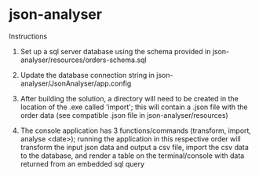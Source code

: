 # json-analyser
Instructions

1) Set up a sql server database using the schema provided in json-analyser/resources/orders-schema.sql

2) Update the database connection string in json-analyser/JsonAnalyser/app.config

3) After building the solution, a directory will need to be created in the location of the .exe called 'import'; this will contain a .json file with the order data (see compatible .json file in json-analyser/resources)

4) The console application has 3 functions/commands (transform, import, analyse \<date\>); running the application in this respective order will transform the input json data and output a csv file, import the csv data to the database, and render a table on the terminal/console with data returned from an embedded sql query
